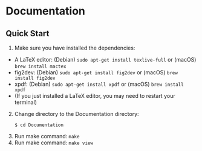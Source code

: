 # Documentation

## Quick Start

1. Make sure you have installed the dependencies:

[the Cluffer repository]:https://github.com/robert-strandh/Cluffer
[the text.editing repository]:https://github.com/robert-strandh/cluffer-emacs-compatibility
[the Stealth mixin repository]:https://github.com/robert-strandh/Stealth-mixin
[the Eclector repository]:https://github.com/s-expressionists/Eclector
[the Incrementalist repository]:https://github.com/robert-strandh/incrementalist

   * A LaTeX editor: (Debian) `sudo apt-get install texlive-full` or (macOS) `brew install mactex`
   * fig2dev: (Debian) `sudo apt-get install fig2dev` or (macOS) `brew install fig2dev`
   * xpdf: (Debian) `sudo apt-get install xpdf` or (macOS) `brew install xpdf`
   * (If you just installed a LaTeX editor, you may need to restart your terminal)

2. Change directory to the Documentation directory:
   ```
   $ cd Documentation
   ```
3. Run make command: `make`
4. Run make command: `make view`
